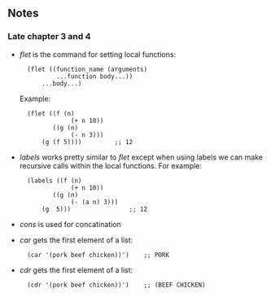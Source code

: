 ## Notes

### Late chapter 3 and 4

* *flet* is the command for setting local functions:

        (flet ((function_name (arguments)
                ...function body...))
            ...body...)

    Example:

        (flet ((f (n)
                    (+ n 10))
               ((g (n)
                    (- n 3)))
            (g (f 5))))         ;; 12

* *labels* works pretty similar to *flet* except when using labels we
can make recursive calls within the local functions. For example:

        (labels ((f (n)
                    (+ n 10))
               ((g (n)
                    (- (a n) 3)))
            (g  5)))                ;; 12

* *cons* is used for concatination

* *car* gets the first element of a list:

        (car '(pork beef chicken))')    ;; PORK

* *cdr* gets the first element of a list:

        (cdr '(pork beef chicken))')    ;; (BEEF CHICKEN)
